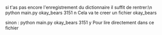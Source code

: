 si t'as pas encore l'enregistrement du dictionnaire il suffit de rentrer:\n
  python main.py okay_bears 3151 n
Cela va te creer un fichier okay_bears


sinon :
  python main.py okay_bears 3151 y
Pour lire directement dans ce fichier 
